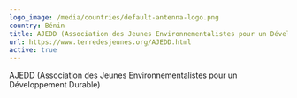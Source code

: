 ```yaml
---
logo_image: /media/countries/default-antenna-logo.png
country: Bénin
title: AJEDD (Association des Jeunes Environnementalistes pour un Développement Durable)
url: https://www.terredesjeunes.org/AJEDD.html
active: true
---
```

AJEDD (Association des Jeunes Environnementalistes pour un Développement Durable)